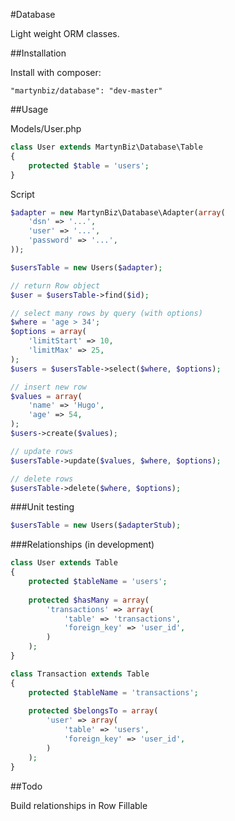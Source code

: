 #Database

Light weight ORM classes.

##Installation

Install with composer: 

```
"martynbiz/database": "dev-master"
```

##Usage

Models/User.php

```php
class User extends MartynBiz\Database\Table
{
    protected $table = 'users';
}
```

Script

```php
$adapter = new MartynBiz\Database\Adapter(array(
    'dsn' => '...',
    'user' => '...',
    'password' => '...',
));

$usersTable = new Users($adapter);

// return Row object
$user = $usersTable->find($id);

// select many rows by query (with options)
$where = 'age > 34';
$options = array(
    'limitStart' => 10,
    'limitMax' => 25,
);
$users = $usersTable->select($where, $options);

// insert new row
$values = array(
    'name' => 'Hugo',
    'age' => 54,
);
$users->create($values);

// update rows
$usersTable->update($values, $where, $options);

// delete rows
$usersTable->delete($where, $options);

```
###Unit testing

```php
$usersTable = new Users($adapterStub);
```

###Relationships (in development)

```php
class User extends Table
{
    protected $tableName = 'users';
    
    protected $hasMany = array(
        'transactions' => array(
            'table' => 'transactions',
            'foreign_key' => 'user_id',
        )
    );
}

class Transaction extends Table
{
    protected $tableName = 'transactions';
    
    protected $belongsTo = array(
        'user' => array(
            'table' => 'users',
            'foreign_key' => 'user_id',
        )
    );
}
```

##Todo

Build relationships in Row
Fillable